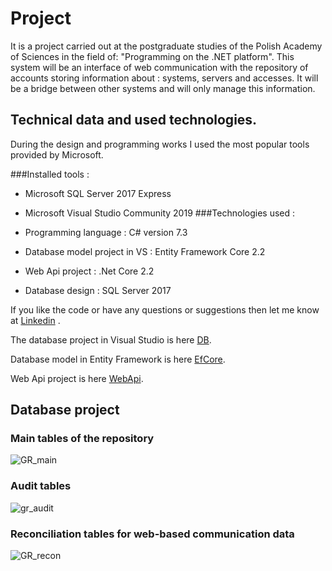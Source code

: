 # Project

It is a project carried out at the postgraduate studies of the Polish Academy of Sciences in the field of: "Programming on the .NET platform". This system will be an interface of web communication with the repository of accounts storing information about : systems, servers and accesses. It will be a bridge between other systems and will only manage this information. 

## Technical data and used technologies.
During the design and programming works I used the most popular tools provided by Microsoft.

###Installed tools :

- Microsoft SQL Server 2017 Express 
- Microsoft Visual Studio Community 2019
###Technologies used :

- Programming language : C# version 7.3
- Database model project in VS : Entity Framework Core 2.2
- Web Api project : .Net Core 2.2
- Database design : SQL Server 2017


If you like the code or have any questions or suggestions then let me know at [Linkedin](https://www.linkedin.com/in/lukaszfd84/) .
  
The database project in Visual Studio is here [DB](https://github.com/lukaszFD/IPI-PAN_WEB_API/tree/master/GlobalRepository/DB_GlobalRepository).

Database model in Entity Framework is here [EfCore](https://github.com/lukaszFD/IPI-PAN_WEB_API/tree/master/GlobalRepository/DB_ModelEFCore).

Web Api project is here [WebApi](https://github.com/lukaszFD/IPI-PAN_WEB_API/tree/master/GlobalRepository/GR_WebApi). 

## Database project 

### Main tables of the repository

![GR_main](https://user-images.githubusercontent.com/25389541/69998016-b7e71680-1555-11ea-9038-1035076f456c.png)

### Audit tables

![gr_audit](https://user-images.githubusercontent.com/25389541/69998045-c6353280-1555-11ea-8f62-610612c36050.png)

### Reconciliation tables for web-based communication data

![GR_recon](https://user-images.githubusercontent.com/25389541/69998059-cd5c4080-1555-11ea-9cb5-ace9f4e0d98a.png)

